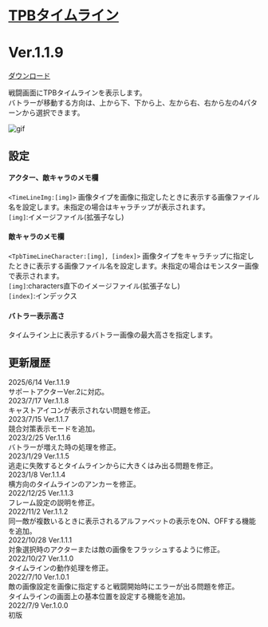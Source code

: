 # [TPBタイムライン](https://raw.githubusercontent.com/nuun888/MZ/master/NUUN_TPBTimeLine.js)
# Ver.1.1.9
[ダウンロード](https://raw.githubusercontent.com/nuun888/MZ/master/NUUN_TPBTimeLine.js)  

戦闘画面にTPBタイムラインを表示します。  
バトラーが移動する方向は、上から下、下から上、左から右、右から左の4パターンから選択できます。  

![gif](img/TimeLine1.gif)

## 設定
#### アクター、敵キャラのメモ欄  
`<TimeLineImg:[img]>` 画像タイプを画像に指定したときに表示する画像ファイル名を設定します。未指定の場合はキャラチップが表示されます。  
`[img]`:イメージファイル(拡張子なし)  

#### 敵キャラのメモ欄  
`<TpbTimeLineCharacter:[img], [index]>` 画像タイプをキャラチップに指定したときに表示する画像ファイル名を設定します。未指定の場合はモンスター画像で表示されます。  
`[img]`:characters直下のイメージファイル(拡張子なし)  
`[index]`:インデックス  

#### バトラー表示高さ
タイムライン上に表示するバトラー画像の最大高さを指定します。  

## 更新履歴
2025/6/14 Ver.1.1.9  
サポートアクターVer.2に対応。  
2023/7/17 Ver.1.1.8  
キャストアイコンが表示されない問題を修正。  
2023/7/15 Ver.1.1.7  
競合対策表示モードを追加。  
2023/2/25 Ver.1.1.6  
バトラーが増えた時の処理を修正。  
2023/1/29 Ver.1.1.5  
逃走に失敗するとタイムラインからに大きくはみ出る問題を修正。  
2023/1/8 Ver.1.1.4  
横方向のタイムラインのアンカーを修正。  
2022/12/25 Ver.1.1.3  
フレーム設定の説明を修正。  
2022/11/2 Ver.1.1.2  
同一敵が複数いるときに表示されるアルファベットの表示をON、OFFする機能を追加。  
2022/10/28 Ver.1.1.1  
対象選択時のアクターまたは敵の画像をフラッシュするように修正。  
2022/10/27 Ver.1.1.0  
タイムラインの動作処理を修正。  
2022/7/10 Ver.1.0.1  
敵の画像設定を画像に指定すると戦闘開始時にエラーが出る問題を修正。  
タイムラインの画面上の基本位置を設定する機能を追加。  
2022/7/9 Ver.1.0.0  
初版  
